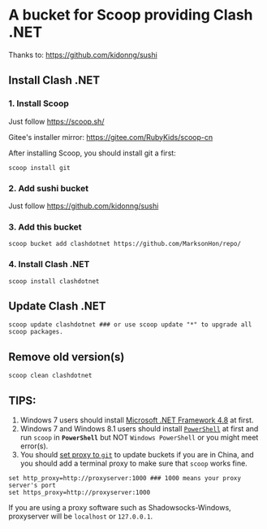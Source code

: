 # A bucket for Scoop providing Clash .NET 

Thanks to: <https://github.com/kidonng/sushi>

## Install Clash .NET

### 1. Install Scoop

Just follow <https://scoop.sh/>

Gitee's installer mirror: <https://gitee.com/RubyKids/scoop-cn>

After installing Scoop, you should install git a first:

```pwsh
scoop install git
```

### 2. Add sushi bucket

Just follow <https://github.com/kidonng/sushi>

### 3. Add this bucket

```pwsh
scoop bucket add clashdotnet https://github.com/MarksonHon/repo/
```

### 4. Install Clash .NET

```pwsh
scoop install clashdotnet
```

## Update Clash .NET

```pwsh
scoop update clashdotnet ### or use scoop update "*" to upgrade all scoop packages.
```

## Remove old version(s)

```pwsh 
scoop clean clashdotnet
```

## TIPS: 
1. Windows 7 users should install [Microsoft .NET Framework 4.8](https://support.microsoft.com/en-us/topic/microsoft-net-framework-4-8-offline-installer-for-windows-9d23f658-3b97-68ab-d013-aa3c3e7495e0) at first.
2. Windows 7 and Windows 8.1 users should install [`PowerShell`](https://aka.ms/powershell-release?tag=stable) at first and run `scoop` in **`PowerShell`** but NOT `Windows PowerShell` or you might meet error(s).
3. You should [set proxy to `git`](https://gist.github.com/evantoli/f8c23a37eb3558ab8765) to update buckets if you are in China, and you should add a terminal proxy to make sure that `scoop` works fine.

```pwsh
set http_proxy=http://proxyserver:1000 ### 1000 means your proxy server's port
set https_proxy=http://proxyserver:1000 
```
If you are using a proxy software such as Shadowsocks-Windows, proxyserver will be `localhost` or `127.0.0.1`.
